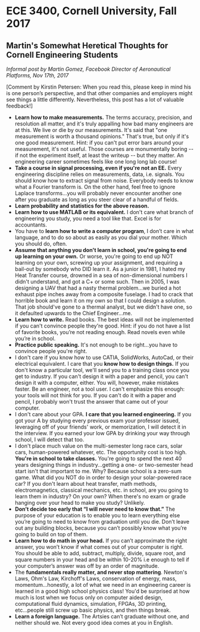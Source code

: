 # ECE 3400, Cornell University, Fall 2017

## Martin's Somewhat Heretical Thoughts for Cornell Engineering Students

*Informal post by Martin Gomez, Facebook Director of Aeronautical Platforms, Nov 17th, 2017*

[Comment by Kirstin Petersen: When you read this, please keep in mind his is one person’s perspective, and that other companies and employers might see things a little differently. Nevertheless, this post has a lot of valuable feedback!]

* **Learn how to make measurements.**  The terms accuracy, precision, and resolution all matter, and it's truly appalling how bad many engineers are at this.  We live or die by our measurements.  It's said that "one measurement is worth a thousand opinions."  That's true, but only if it's one good measurement.  Hint: if you can't put error bars around your measurement, it's not useful.  Those courses are monumentally boring -- if not the experiment itself, at least the writeup --  but they matter.  An engineering career sometimes feels like one long long lab course!
* **Take a course in signal processing, even if you're not an EE.**  Every engineering discipline relies on measurements, data, i.e. signals.  You should know how to extract signal from noise.  Everybody needs to know what a Fourier transform is.  On the other hand, feel free to ignore Laplace transforms…you will probably never encounter another one after you graduate as long as you steer clear of a handful of fields.
* **Learn probability and statistics for the above reason.**
* **Learn how to use MATLAB or its equivalent.**  I don't care what branch of engineering you study, you need a tool like that.  Excel is for accountants. 
* You have to **learn how to write a computer program**, I don’t care in what language, and to do so about as easily as you dial your mother.  Which you should do, often.
* **Assume that anything you don't learn in school, you're going to end up learning on your own.**  Or worse, you're going to end up NOT learning on your own, screwing up your assignment, and requiring a bail-out by somebody who DID learn it. As a junior in 1981, I hated my Heat Transfer course, drowned in a sea of non-dimensional numbers I didn't understand, and got a C+ or some such.  Then in 2005, I was designing a UAV that had a nasty thermal problem...we buried a hot exhaust pipe inches away from a composite fuselage.  I had to crack that horrible book and learn it on my own so that I could design a solution.  That job should've gone to a thermal analyst, but we didn't have one, so it defaulted upwards to the Chief Engineer...me.
* **Learn how to write.**  Read books. The best ideas will not be implemented if you can't convince people they're good.  Hint: if you do not have a list of favorite books, you’re not reading enough. Read novels even while you’re in school. 
* **Practice public speaking.**  It's not enough to be right...you have to convince people you're right.
* I don't care if you know how to use CATIA, SolidWorks, AutoCad, or their electrical equivalent.  I care that you **know how to design things.**  If you don't know a particular tool, we'll send you to a training class once you get to industry. If you can't design it with a paper and pencil, you can't design it with a computer, either.  You will, however, make mistakes faster. Be an engineer, not a tool user.  I can't emphasize this enough: your tools will not think for you.  If you can't do it with a paper and pencil, I probably won't trust the answer that came out of your computer.
* I don't care about your GPA.  **I care that you learned engineering.**  If you got your A by studying every previous exam your professor issued, leveraging off of your friends' work, or memorization, I will detect it in the interview.  If you earned your low GPA by drinking your way through school, I will detect that too. 
* I don't place much value on the multi-semester long race cars, solar cars, human-powered whatever, etc. The opportunity cost is too high. **You're in school to take classes.**  You're going to spend the next 40 years designing things in industry...getting a one- or two-semester head start isn't that important to me.  Why?  Because school is a zero-sum game.  What did you NOT do in order to design your solar-powered race car?  If you don't learn about heat transfer, math methods, electromagnetics, classical mechanics, etc. in school, are you going to learn them in industry?  On your own?  When there's no exam or grade hanging over your head to make you study?  Unlikely. 
* **Don’t decide too early that “I will never need to know that.”**  The purpose of your education is to enable you to learn everything else you’re going to need to know from graduation until you die. Don’t leave out any building blocks, because you can’t possibly know what you’re going to build on top of them. 
* **Learn how to do math in your head.** If you can’t approximate the right answer, you won’t know if what comes out of your computer is right. You should be able to add, subtract, multiply, divide, square root, and square numbers in your head and be within 10-20% i.e enough to tell if your computer’s answer was off by an order of magnitude.
* The **fundamentals really matter, and never stop mattering**.  Newton's Laws, Ohm's Law, Kirchoff's Laws, conservation of energy, mass, momentum...honestly, a lot of what we need in an engineering career is learned in a good high school physics class!  You'd be surprised at how much is lost when we focus only on computer aided design, computational fluid dynamics, simulation, FPGAs, 3D printing, etc...people still screw up basic physics, and then things break.
* **Learn a foreign language.**  The Artsies can’t graduate without one, and neither should we.  Not every good idea comes at you in English.
